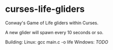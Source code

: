# curses-life-gliders

Conway's Game of Life gliders within Curses.

A new glider will spawn every 10 seconds or so.

Building:
  Linux: gcc main.c -o life
  Windows: *TODO*
